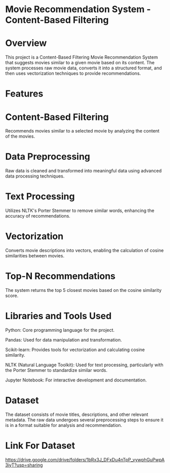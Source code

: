 
# Movie Recommendation System - Content-Based Filtering



# Overview

This project is a Content-Based Filtering Movie Recommendation System that suggests movies similar to a given movie based on its content. The system processes raw movie data, converts it into a structured format, and then uses  vectorization techniques to provide recommendations.

# Features

# Content-Based Filtering
Recommends movies similar to a selected movie by analyzing the content of the movies.

# Data Preprocessing
Raw data is cleaned and transformed into meaningful data using advanced data processing techniques.
# Text Processing
Utilizes NLTK's Porter Stemmer to remove similar words, enhancing the accuracy of recommendations.

# Vectorization
Converts movie descriptions into vectors, enabling the calculation of cosine similarities between movies.

# Top-N Recommendations
The system returns the top 5 closest movies based on the cosine similarity score.



# Libraries and Tools Used
Python: Core programming language for the project.

Pandas: Used for data manipulation and transformation.

Scikit-learn: Provides tools for vectorization and calculating cosine similarity.

NLTK (Natural Language Toolkit): Used for text processing, particularly with the 
Porter Stemmer to standardize similar words.

Jupyter Notebook: For interactive development and documentation.

# Dataset

The dataset consists of movie titles, descriptions, and other relevant metadata. The raw data undergoes several preprocessing steps to ensure it is in a format suitable for analysis and recommendation.

# Link For Dataset

https://drive.google.com/drive/folders/1bRx3J_DFxDu4nTpP_vywphGuPwpA3iyT?usp=sharing
